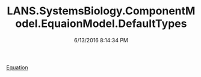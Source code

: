 ﻿---
title: LANS.SystemsBiology.ComponentModel.EquaionModel.DefaultTypes
date: 6/13/2016 8:14:34 PM
---

[Equation](T-LANS.SystemsBiology.ComponentModel.EquaionModel.DefaultTypes.Equation.html)
